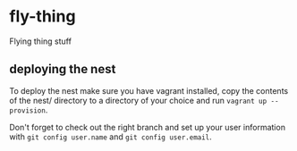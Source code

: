 # fly-thing

Flying thing stuff

## deploying the nest

To deploy the nest make sure you have vagrant installed, copy the contents of the nest/ directory to a directory of your choice and run `vagrant up --provision`.

Don't forget to check out the right branch and set up your user information with `git config user.name` and `git config user.email`.
